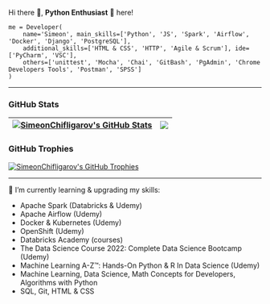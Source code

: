 <!--
**SimeonChifligarov/SimeonChifligarov** is a ✨ _special_ ✨ repository because its `README.md` (this file) appears on your GitHub profile.

Here are some ideas to get you started:

- 🔭 I’m currently working on ...
- 🌱 I’m currently learning ...
- 👯 I’m looking to collaborate on ...
- 🤔 I’m looking for help with ...
- 💬 Ask me about ...
- 📫 How to reach me: ...
- 😄 Pronouns: ...
- ⚡ Fun fact: ...
-->

Hi there 👋, **Python Enthusiast** 🐍 here!  

```
me = Developer(  
    name='Simeon', main_skills=['Python', 'JS', 'Spark', 'Airflow', 'Docker', 'Django', 'PostgreSQL'],  
    additional_skills=['HTML & CSS', 'HTTP', 'Agile & Scrum'], ide=['PyCharm', 'VSC'],  
    others=['unittest', 'Mocha', 'Chai', 'GitBash', 'PgAdmin', 'Chrome Developers Tools', 'Postman', 'SPSS']  
)
```

---

### GitHub Stats

| <a href="#"><img align="center" src="https://github-readme-stats.vercel.app/api?username=SimeonChifligarov&show_icons=true&include_all_commits=true&hide_border=true" alt="SimeonChifligarov's GitHub Stats" /></a> | <a href="#"><img align="center" src="https://github-readme-stats.vercel.app/api/top-langs/?username=SimeonChifligarov&layout=compact&hide_border=true" /></a> |
| ------------- | ------------- |

### GitHub Trophies

<a href="#"><img align="center" src="https://github-profile-trophy.vercel.app/?username=SimeonChifligarov&column=7" alt="SimeonChifligarov's GitHub Trophies" /></a>

---

🌱 I’m currently learning & upgrading my skills:
- Apache Spark (Databricks & Udemy)
- Apache Airflow (Udemy)
- Docker & Kubernetes (Udemy)
- OpenShift (Udemy)
- Databricks Academy (courses)
- The Data Science Course 2022: Complete Data Science Bootcamp (Udemy)
- Machine Learning A-Z™: Hands-On Python & R In Data Science (Udemy)
- Machine Learning, Data Science, Math Concepts for Developers, Algorithms with Python
- SQL, Git, HTML & CSS
